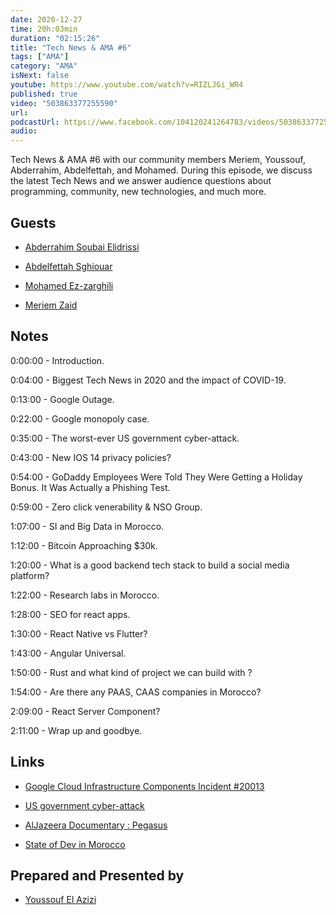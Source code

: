 ```yaml
---
date: 2020-12-27
time: 20h:03min
duration: "02:15:26"
title: "Tech News & AMA #6"
tags: ["AMA"]
category: "AMA"
isNext: false
youtube: https://www.youtube.com/watch?v=RIZLJGi_WR4
published: true
video: "503863377255590"
url:
podcastUrl: https://www.facebook.com/104120241264783/videos/503863377255590/
audio:
---
```


Tech News & AMA #6 with our community members Meriem, Youssouf, Abderrahim, Abdelfettah, and Mohamed. During this episode, we discuss the latest Tech News and we answer audience questions about programming, community, new technologies, and much more.

## Guests

- [Abderrahim Soubai Elidrissi](https://www.facebook.com/zizwar0nline)

- [Abdelfettah Sghiouar](https://twitter.com/boredabdel)

- [Mohamed Ez-zarghili](https://www.facebook.com/mohamed.ezzarghili)

- [Meriem Zaid](https://www.facebook.com/MeriemZaid)

## Notes

0:00:00 - Introduction.

0:04:00 - Biggest Tech News in 2020 and the impact of COVID-19.

0:13:00 - Google Outage.

0:22:00 - Google monopoly case.

0:35:00 - The worst-ever US government cyber-attack.

0:43:00 - New IOS 14 privacy policies?

0:54:00 - GoDaddy Employees Were Told They Were Getting a Holiday Bonus. It Was Actually a Phishing Test.

0:59:00 - Zero click venerability & NSO Group.

1:07:00 - SI and Big Data in Morocco.

1:12:00 - Bitcoin Approaching \$30k.

1:20:00 - What is a good backend tech stack to build a social media platform?

1:22:00 - Research labs in Morocco.

1:28:00 - SEO for react apps.

1:30:00 - React Native vs Flutter?

1:43:00 - Angular Universal.

1:50:00 - Rust and what kind of project we can build with ?

1:54:00 - Are there any PAAS, CAAS companies in Morocco?

2:09:00 - React Server Component?

2:11:00 - Wrap up and goodbye.

## Links

- [Google Cloud Infrastructure Components Incident #20013](https://status.cloud.google.com/incident/zall/20013)

- [US government cyber-attack](https://www.theguardian.com/technology/2020/dec/18/orion-hack-solarwinds-explainer-us-government)

- [AlJazeera Documentary : Pegasus](https://www.youtube.com/watch?v=fP-7jNJd5nA&ab_channel=AlJazeeraChannel%D9%82%D9%86%D8%A7%D8%A9%D8%A7%D9%84%D8%AC%D8%B2%D9%8A%D8%B1%D8%A9)

- [State of Dev in Morocco](https://stateofdev.ma/#technology)

## Prepared and Presented by

- [Youssouf El Azizi](https://elazizi.com/)

